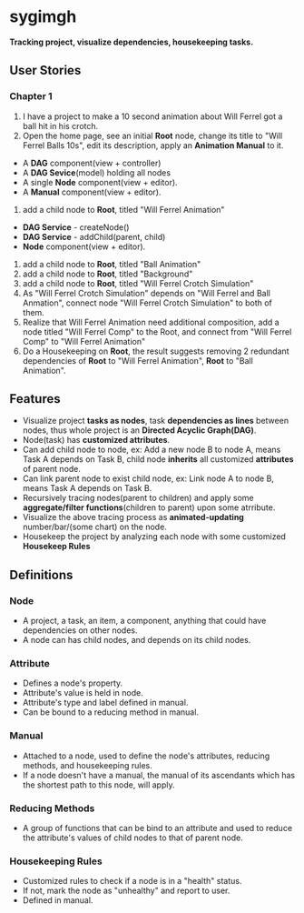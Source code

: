 # sygimgh
**Tracking project, visualize dependencies, housekeeping tasks.**

## User Stories
### Chapter 1
1. I have a project to make a 10 second animation about Will Ferrel got a ball hit in his crotch.
1. Open the home page, see an initial **Root** node, change its title to "Will Ferrel Balls 10s", edit its description, apply an **Animation Manual** to it.
  * A **DAG** component(view + controller)
  * A **DAG Sevice**(model) holding all nodes
  * A single **Node** component(view + editor).
  * A **Manual** component(view + editor).
1. add a child node to **Root**, titled "Will Ferrel Animation"
  * **DAG Service** - createNode()
  * **DAG Service** - addChild(parent, child)
  * **Node** component(view + editor).
1. add a child node to **Root**, titled "Ball Animation"
1. add a child node to **Root**, titled "Background"
1. add a child node to **Root**, titled "Will Ferrel Crotch Simulation"
1. As "Will Ferrel Crotch Simulation" depends on "Will Ferrel and Ball Anmation", connect node "Will Ferrel Crotch Simulation" to both of them.
1. Realize that Will Ferrel Animation need additional composition, add a node titled "Will Ferrel Comp" to the Root, and connect from "Will Ferrel Comp" to "Will Ferrel Animation"
1. Do a Housekeeping on **Root**, the result suggests removing 2 redundant dependencies of **Root** to "Will Ferrel Animation", **Root** to "Ball Animation".


## Features
* Visualize project **tasks as nodes**, task **dependencies as lines** between nodes, thus whole project is an **Directed Acyclic Graph(DAG)**.
* Node(task) has **customized attributes**.
* Can add child node to node, ex: Add a new node B to node A, means Task A depends on Task B, child node **inherits** all customized **attributes** of parent node.
* Can link parent node to exist child node, ex: Link node A to node B, means Task A depends on Task B.
* Recursively tracing nodes(parent to children) and apply some **aggregate/filter functions**(children to parent) upon some atrribute.
* Visualize the above tracing process as **animated-updating** number/bar/(some chart) on the node.
* Housekeep the project by analyzing each node with some customized **Housekeep Rules**

## Definitions
### Node
  * A project, a task, an item, a component, anything that could have dependencies on other nodes.
  * A node can has child nodes, and depends on its child nodes.

### Attribute
  * Defines a node's property.
  * Attribute's value is held in node.
  * Attribute's type and label defined in manual.
  * Can be bound to a reducing method in manual.

### Manual
  * Attached to a node, used to define the node's attributes, reducing methods, and housekeeping rules.
  * If a node doesn't have a manual, the manual of its ascendants which has the shortest path to this node, will apply.

### Reducing Methods
  * A group of functions that can be bind to an attribute and used to reduce the attribute's values of child nodes to that of parent node.

### Housekeeping Rules
  * Customized rules to check if a node is in a "health" status.
  * If not, mark the node as "unhealthy" and report to user.
  * Defined in manual.

